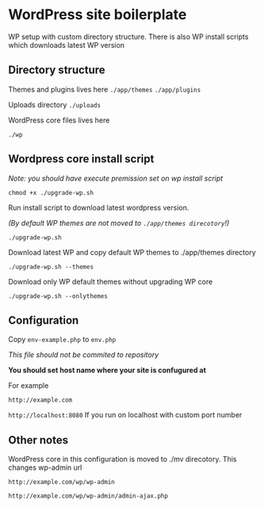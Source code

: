 # WordPress site boilerplate
WP setup with custom directory structure. There is also WP install scripts which downloads latest WP version

## Directory structure

Themes and plugins lives here
`./app/themes`
`./app/plugins`

Uploads directory
`./uploads`

WordPress core files lives here

`./wp`

## Wordpress core install script

*Note: you should have execute premission set on wp install script*

`chmod +x ./upgrade-wp.sh`

Run install script to download latest wordpress version.

*(By default WP themes are not moved to `./app/themes direcotory`!)*

`./upgrade-wp.sh `

Download latest WP and copy default WP themes to ./app/themes directory

`./upgrade-wp.sh --themes`

Download only WP default themes without upgrading WP core

`./upgrade-wp.sh --onlythemes`

## Configuration
Copy `env-example.php` to `env.php`

*This file should not be commited to repository*

**You should set host name where your site is confugured at**

For example

`http://example.com`

`http://localhost:8080` If you run on localhost with custom port number


## Other notes
WordPress core in this configuration is moved to ./mv direcotory. This changes wp-admin url

`http://example.com/wp/wp-admin`

`http://example.com/wp/wp-admin/admin-ajax.php`
